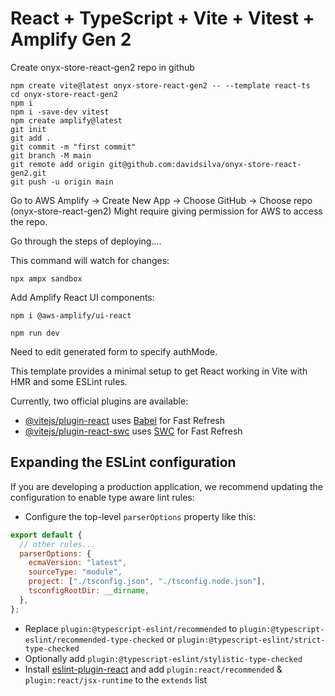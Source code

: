 # React + TypeScript + Vite + Vitest + Amplify Gen 2

Create onyx-store-react-gen2 repo in github

```
npm create vite@latest onyx-store-react-gen2 -- --template react-ts
cd onyx-store-react-gen2
npm i
npm i -save-dev vitest
npm create amplify@latest
git init
git add .
git commit -m "first commit"
git branch -M main
git remote add origin git@github.com:davidsilva/onyx-store-react-gen2.git
git push -u origin main
```

Go to AWS Amplify -> Create New App -> Choose GitHub -> Choose repo (onyx-store-react-gen2)
Might require giving permission for AWS to access the repo.

Go through the steps of deploying....

This command will watch for changes:

```
npx ampx sandbox
```

Add Amplify React UI components:

```
npm i @aws-amplify/ui-react
```

```
npm run dev
```

Need to edit generated form to specify authMode.

This template provides a minimal setup to get React working in Vite with HMR and some ESLint rules.

Currently, two official plugins are available:

- [@vitejs/plugin-react](https://github.com/vitejs/vite-plugin-react/blob/main/packages/plugin-react/README.md) uses [Babel](https://babeljs.io/) for Fast Refresh
- [@vitejs/plugin-react-swc](https://github.com/vitejs/vite-plugin-react-swc) uses [SWC](https://swc.rs/) for Fast Refresh

## Expanding the ESLint configuration

If you are developing a production application, we recommend updating the configuration to enable type aware lint rules:

- Configure the top-level `parserOptions` property like this:

```js
export default {
  // other rules...
  parserOptions: {
    ecmaVersion: "latest",
    sourceType: "module",
    project: ["./tsconfig.json", "./tsconfig.node.json"],
    tsconfigRootDir: __dirname,
  },
};
```

- Replace `plugin:@typescript-eslint/recommended` to `plugin:@typescript-eslint/recommended-type-checked` or `plugin:@typescript-eslint/strict-type-checked`
- Optionally add `plugin:@typescript-eslint/stylistic-type-checked`
- Install [eslint-plugin-react](https://github.com/jsx-eslint/eslint-plugin-react) and add `plugin:react/recommended` & `plugin:react/jsx-runtime` to the `extends` list
